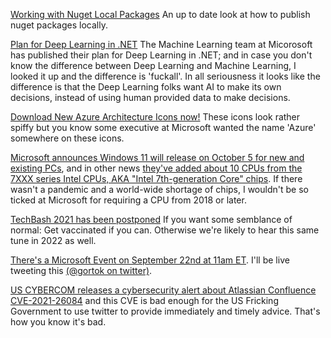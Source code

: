 [Working with Nuget Local Packages](https://www.codemag.com/Article/2109091/Working-with-NuGet-Local-Packages) An up to date look at how to publish nuget packages locally. 

[Plan for Deep Learning in .NET](https://github.com/dotnet/machinelearning/issues/5918) The Machine Learning team at Micorosoft has published their plan for Deep Learning in .NET; and in case you don't know the difference between Deep Learning and Machine Learning, I looked it up and the difference is 'fuckall'. In all seriousness it looks like the difference is that the Deep Learning folks want AI to make its own decisions, instead of using human provided data to make decisions.

[Download New Azure Architecture Icons now!](https://www.thomasmaurer.ch/2020/07/download-new-azure-architecture-icons-now/) These icons look rather spiffy but you know some executive at Microsoft wanted the name 'Azure' somewhere on these icons.

[Microsoft announces Windows 11 will release on October 5 for new and existing PCs](https://www.windowscentral.com/windows-11-october-5-launch-date), and in other news [they've added about 10 CPUs from the 7XXX series Intel CPUs, AKA "Intel 7th-generation Core" chips](https://www.windowscentral.com/windows-11-intel-7th-gen-cpu-compatibility-announcement).  If there wasn't a pandemic and a world-wide shortage of chips, I wouldn't be so ticked at Microsoft for requiring a CPU from 2018 or later. 

[TechBash 2021 has been postponed](https://techbash.com/blog/2021/09/01/techbash-2021-postponed) If you want some semblance of normal: Get vaccinated if you can.  Otherwise we're likely to hear this same tune in 2022 as well.

[There's a Microsoft Event on September 22nd at 11am ET](https://www.microsoft.com/en-us/event). I'll be live tweeting this [(@gortok on twitter)](https://twitter.com/gortok/).

[US CYBERCOM releases a cybersecurity alert about Atlassian Confluence CVE-2021-26084](https://twitter.com/CNMF_CyberAlert/status/1433787671785185283) and this CVE is bad enough for the US Fricking Government to use twitter to provide immediately and timely advice. That's how you know it's bad.



